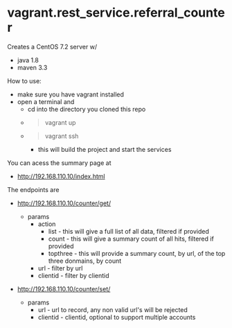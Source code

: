 
# vagrant.rest_service.referral_counter

Creates a CentOS 7.2 server w/
  * java 1.8
  * maven 3.3


How to use:
* make sure you have vagrant installed
* open a terminal and
	* cd into the directory you cloned this repo
	* > vagrant up
	* > vagrant ssh
		* this will build the project and start the services


You can acess the summary page at
* http://192.168.110.10/index.html

The endpoints are
* http://192.168.110.10/counter/get/
	* params
		* action
			* list - this will give a full list of all data, filtered if provided
			* count - this will give a summary count of all hits, filtered if provided
			* topthree - this will provide a summary count, by url, of the top three donmains, by count
		* url - filter by url
		* clientid - filter by clientid

* http://192.168.110.10/counter/set/
	* params
		* url - url to record, any non valid url's will be rejected
		* clientid - clientid, optional to support multiple accounts


